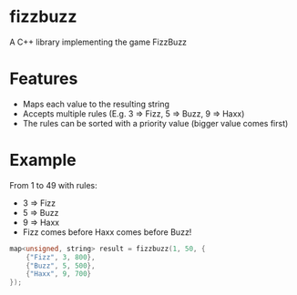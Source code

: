 # fizzbuzz
A C++ library implementing the game FizzBuzz
# Features
* Maps each value to the resulting string
* Accepts multiple rules (E.g. 3 => Fizz, 5 => Buzz, 9 => Haxx)
* The rules can be sorted with a priority value (bigger value comes first)
# Example
From 1 to 49 with rules:
* 3 => Fizz
* 5 => Buzz
* 9 => Haxx
* Fizz comes before Haxx comes before Buzz!
```c++
map<unsigned, string> result = fizzbuzz(1, 50, {
	{"Fizz", 3, 800},
	{"Buzz", 5, 500},
	{"Haxx", 9, 700}
});
```
